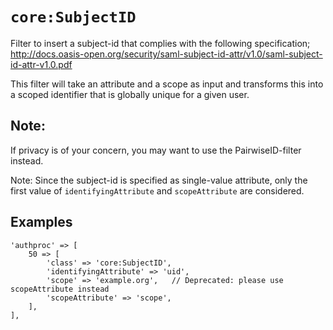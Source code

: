 `core:SubjectID`
===================

Filter to insert a subject-id that complies with the following specification;
http://docs.oasis-open.org/security/saml-subject-id-attr/v1.0/saml-subject-id-attr-v1.0.pdf

This filter will take an attribute and a scope as input and transforms this into a scoped identifier that is globally unique for a given user.

Note:
-----
If privacy is of your concern, you may want to use the PairwiseID-filter instead.

Note:
Since the subject-id is specified as single-value attribute, only the first value of `identifyingAttribute`
 and `scopeAttribute` are considered.

Examples
--------

    'authproc' => [
        50 => [
            'class' => 'core:SubjectID',
            'identifyingAttribute' => 'uid',
            'scope' => 'example.org',   // Deprecated: please use scopeAttribute instead
            'scopeAttribute' => 'scope',
        ],
    ],
